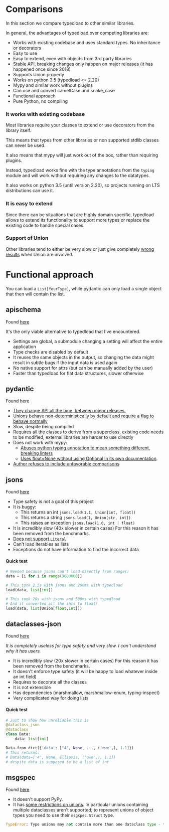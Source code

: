 Comparisons
===========

In this section we compare typedload to other similar libraries.

In general, the advantages of typedload over competing libraries are:

* Works with existing codebase and uses standard types. No inheritance or decorators
* Easy to use
* Easy to extend, even with objects from 3rd party libraries
* Stable API, breaking changes only happen on major releases (it has happened once since 2018)
* Supports Union properly
* Works on python 3.5 (typedload <= 2.20)
* Mypy and similar work without plugins
* Can use and convert camelCase and snake_case
* Functional approach
* Pure Python, no compiling

### It works with existing codebase

Most libraries require your classes to extend or use decorators from the library itself.

This means that types from other libraries or non supported stdlib classes can never be used.

It also means that mypy will just work out of the box, rather than requiring plugins.

Instead, typedload works fine with the type annotations from the `typing` module and will work without requiring any changes to the datatypes.

It also works on python 3.5 (until version 2.20), so projects running on LTS distributions can use it.

### It is easy to extend

Since there can be situations that are highly domain specific, typedload allows to extend its functionality to support more types or replace the existing code to handle special cases.

### Support of Union

Other libraries tend to either be very slow or just give completely [wrong results](https://pydantic-docs.helpmanual.io/) when Union are involved.

# Functional approach

You can load a `List[YourType]`, while pydantic can only load a single object that then will contain the list.


apischema
---------

Found [here](https://github.com/wyfo/apischema)

It's the only viable alternative to typedload that I've encountered.

* Settings are global, a submodule changing a setting will affect the entire application
* Type checks are disabled by default
* It reuses the same objects in the output, so changing the data might result in subtle bugs if the input data is used again
* No native support for attrs (but can be manually added by the user)
* Faster than typedload for flat data structures, slower otherwise


pydantic
--------

Found [here](https://pydantic-docs.helpmanual.io/)

* [They change API all the time, between minor releases.](https://pypi.org/project/pydantic/1.9.1/)
* [Unions behave non-deterministically by default and require a flag to behave normally](https://docs.pydantic.dev/usage/model_config/#smart-union)
* Slow, despite being compiled
* Requires all the classes to derive from a superclass, existing code needs to be modified, external libraries are harder to use directly
* Does not work with mypy:
    * [Abuses python typing annotation to mean something different, breaking linters](https://pydantic-docs.helpmanual.io/usage/models/#required-optional-fields)
    * [Uses float=None without using Optional in its own documentation](https://pydantic-docs.helpmanual.io/usage/models/#recursive-models).
* [Author refuses to include unfavorable comparisons](https://github.com/pydantic/pydantic/pull/1525)

jsons
-----

Found [here](https://github.com/ramonhagenaars/jsons)

* Type safety is not a goal of this project
* It is buggy:
    * This returns an int `jsons.load(1.1, Union[int, float])`
    * This returns a string `jsons.load(1, Union[str, int])`
    * This raises an exception `jsons.load(1.0, int | float)`
* It is incredibly slow (40x slower in certain cases)
  For this reason it has been removed from the benchmarks.
* [Does not support `Literal`](https://github.com/ramonhagenaars/jsons/issues/170)
* Can't load iterables as lists
* Exceptions do not have information to find the incorrect data

#### Quick test

```python
# Needed because jsons can't load directly from range()
data = [i for i in range(3000000)]

# This took 2.5s with jsons and 200ms with typedload
load(data, list[int])

# This took 20s with jsons and 500ms with typedload
# And it converted all the ints to float!
load(data, list[Union[float,int]])
```

dataclasses-json
----------------

Found [here](https://github.com/lidatong/dataclasses-json)

*It is completely useless for type safety and very slow. I can't understand why it has users.*

* It is incredibly slow (20x slower in certain cases)
  For this reason it has been removed from the benchmarks.
* It doesn't enforce type safety (it will be happy to load whatever inside an int field)
* Requires to decorate all the classes
* It is not extensible
* Has dependencies (marshmallow, marshmallow-enum, typing-inspect)
* Very complicated way for doing lists

#### Quick test

```python
# Just to show how unreliable this is
@dataclass_json
@dataclass
class Data:
    data: list[int]

Data.from_dict({'data': ["4", None, ..., ('qwe',), 1.1]})
# This returns:
# Data(data=['4', None, Ellipsis, ('qwe',), 1.1])
# despite data is supposed to be a list of int
```

msgspec
-------

Found [here](https://jcristharif.com/msgspec/)

* It doesn't support PyPy.
* It has [some restrictions on unions](https://jcristharif.com/msgspec/supported-types.html#union-optional).
  In particular unions containing multiple dataclasses aren't supported; to
  represent unions of object types you need to use their ``msgspec.Struct``
  type.

```python
TypeError: Type unions may not contain more than one dataclass type - type `A | B` is not supported
```
